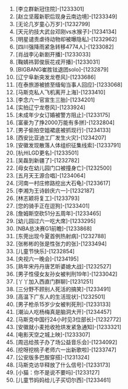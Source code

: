 
1. [李立群新冠住院]-[1233301]
1. [赵立坚履新职后现身云南边境]-[1233349]
1. [无论几岁童心万岁]-[1232799]
1. [天元钓技大武台邓刚vs水猴子]-[1234134]
1. [明星谴责虐待动物却被曝隐私]-[1232962]
1. [四川强降雨紧急转移4774人]-[1233082]
1. [肖战李沁新剧开播]-[1233033]
1. [鞠婧祎郭俊辰花戎开播]-[1233031]
1. [BIGBANG崔胜铉退团solo]-[1232879]
1. [辽宁阜新突发龙卷风]-[1233686]
1. [在泰旅游被掳至缅甸当事人回应]-[1233068]
1. [马斯克私人飞机离开上海]-[1233410]
1. [李念六一官宣生三胎]-[1234201]
1. [实拍辽宁龙卷风]-[1233924]
1. [未成年少女订婚被警方阻止]-[1233175]
1. [富豪为了挣2000万能有多拼]-[1232804]
1. [男子偷拍空姐裙底被抓现行]-[1234133]
1. [西安比亚迪工厂发生火灾]-[1234207]
1. [安徽发现散落人体组织征集线索]-[1233791]
1. [杭州LGD更名]-[1233501]
1. [吴磊到新疆了]-[1232782]
1. [母女在幼儿园门口被撞身亡]-[1232500]
1. [五月天王源合唱]-[1234064]
1. [河南一村庄修路挖出大石龟]-[1233617]
1. [李湘为王诗龄庆六一]-[1232187]
1. [林志颖将复工]-[1233793]
1. [您的骑手正在逗狗]-[1233401]
1. [詹姆斯空砍51分五周年]-[1233465]
1. [幼儿园过六一吃大席]-[1233295]
1. [NBA总决赛G1前瞻]-[1233868]
1. [东莞出现今夏首例热射病]-[1232788]
1. [张彬彬的张是性张力的张]-[1233494]
1. [儿童节快乐]-[1232854]
1. [央视六一晚会]-[1234195]
1. [熟年宋丹丹唐艺昕婆媳大战]-[1232527]
1. [男子性侵女友孙女被判刑19年]-[1233042]
1. [丫丫加入西直门群聊]-[1231251]
1. [三分野不顾别人死活的搞笑]-[1233491]
1. [高温下广东人的生活现状]-[1232501]
1. [男子枪杀15岁少女被判死刑]-[1233133]
1. [潮汕人吃杨梅真是脑洞大开]-[1234457]
1. [马斯克中国行24小时见3位部长]-[1232772]
1. [安徽就小麦抢收抢烘发紧急通知]-[1233321]
1. [电影天空之城上映]-[1233307]
1. [周迅给孩子办了场公益音乐会]-[1234092]
1. [挖呀挖桃子老师六一出新歌啦]-[1233747]
1. [公安版多巴胺穿搭]-[1231324]
1. [马斯克访华释放了什么信号]-[1233173]
1. [小猫：你不是说不要吗]-[1233127]
1. [儿童节妈妈给儿子买切尔西]-[1233461]